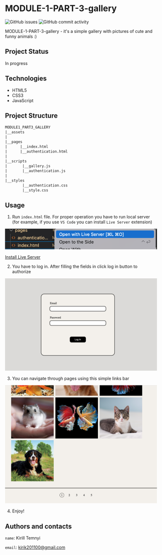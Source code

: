 # MODULE-1-PART-3-gallery #

![GitHub issues](https://img.shields.io/github/issues/MonkeyBoy248/module1_part3_gallery)
![GitHub commit activity](https://img.shields.io/github/commit-activity/w/MonkeyBoy248/module1_part3_gallery)

MODULE-1-PART-3-gallery - it's a simple gallery with pictures of cute and funny animals :)

## Project Status ##

In progress

## Technologies ##

* HTML5
* CSS3
* JavaScript

## Project Structure ##

```
MODULE1_PART3_GALLERY
|__assets
|
|__pages
|      |__index.html
|      |__authentication.html
|
|__scripts
|       |__gallery.js
|       |__authentication.js
|
|__styles
        |__authentication.css
        |__style.css
```

## Usage ##

1. Run `index.html` file. For proper operation you have to run local server (for example, if you use `VS Code` you can install `Live Server` extension)

![Open with Live Server](./assets/live_server_hint.png)

[Install Live Server](https://marketplace.visualstudio.com/items?itemName=ritwickdey.LiveServer)

2. You have to log in. After filling the fields in click log in button to authorize

![Log in form](./assets/login_form.png)

3. You can navigate through pages using this simple links bar

![Gallery](./assets/gallery.png)

4. Enjoy!

## Authors and contacts ##

``name``: Kirill Temnyi  

``email``: [kirik201100@gmail.com](mailto:kirik201100@gmail.com)


